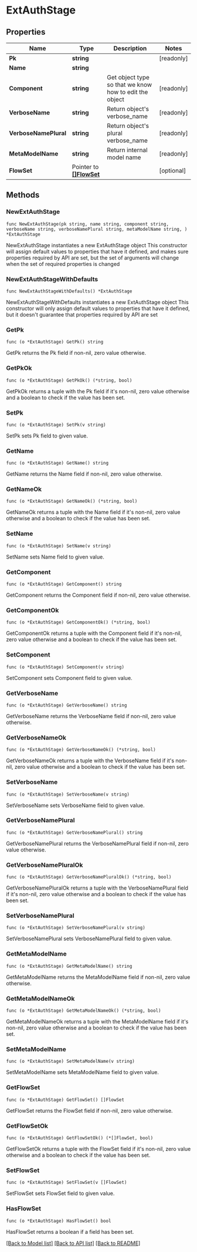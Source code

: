 # ExtAuthStage

## Properties

Name | Type | Description | Notes
------------ | ------------- | ------------- | -------------
**Pk** | **string** |  | [readonly] 
**Name** | **string** |  | 
**Component** | **string** | Get object type so that we know how to edit the object | [readonly] 
**VerboseName** | **string** | Return object&#39;s verbose_name | [readonly] 
**VerboseNamePlural** | **string** | Return object&#39;s plural verbose_name | [readonly] 
**MetaModelName** | **string** | Return internal model name | [readonly] 
**FlowSet** | Pointer to [**[]FlowSet**](FlowSet.md) |  | [optional] 

## Methods

### NewExtAuthStage

`func NewExtAuthStage(pk string, name string, component string, verboseName string, verboseNamePlural string, metaModelName string, ) *ExtAuthStage`

NewExtAuthStage instantiates a new ExtAuthStage object
This constructor will assign default values to properties that have it defined,
and makes sure properties required by API are set, but the set of arguments
will change when the set of required properties is changed

### NewExtAuthStageWithDefaults

`func NewExtAuthStageWithDefaults() *ExtAuthStage`

NewExtAuthStageWithDefaults instantiates a new ExtAuthStage object
This constructor will only assign default values to properties that have it defined,
but it doesn't guarantee that properties required by API are set

### GetPk

`func (o *ExtAuthStage) GetPk() string`

GetPk returns the Pk field if non-nil, zero value otherwise.

### GetPkOk

`func (o *ExtAuthStage) GetPkOk() (*string, bool)`

GetPkOk returns a tuple with the Pk field if it's non-nil, zero value otherwise
and a boolean to check if the value has been set.

### SetPk

`func (o *ExtAuthStage) SetPk(v string)`

SetPk sets Pk field to given value.


### GetName

`func (o *ExtAuthStage) GetName() string`

GetName returns the Name field if non-nil, zero value otherwise.

### GetNameOk

`func (o *ExtAuthStage) GetNameOk() (*string, bool)`

GetNameOk returns a tuple with the Name field if it's non-nil, zero value otherwise
and a boolean to check if the value has been set.

### SetName

`func (o *ExtAuthStage) SetName(v string)`

SetName sets Name field to given value.


### GetComponent

`func (o *ExtAuthStage) GetComponent() string`

GetComponent returns the Component field if non-nil, zero value otherwise.

### GetComponentOk

`func (o *ExtAuthStage) GetComponentOk() (*string, bool)`

GetComponentOk returns a tuple with the Component field if it's non-nil, zero value otherwise
and a boolean to check if the value has been set.

### SetComponent

`func (o *ExtAuthStage) SetComponent(v string)`

SetComponent sets Component field to given value.


### GetVerboseName

`func (o *ExtAuthStage) GetVerboseName() string`

GetVerboseName returns the VerboseName field if non-nil, zero value otherwise.

### GetVerboseNameOk

`func (o *ExtAuthStage) GetVerboseNameOk() (*string, bool)`

GetVerboseNameOk returns a tuple with the VerboseName field if it's non-nil, zero value otherwise
and a boolean to check if the value has been set.

### SetVerboseName

`func (o *ExtAuthStage) SetVerboseName(v string)`

SetVerboseName sets VerboseName field to given value.


### GetVerboseNamePlural

`func (o *ExtAuthStage) GetVerboseNamePlural() string`

GetVerboseNamePlural returns the VerboseNamePlural field if non-nil, zero value otherwise.

### GetVerboseNamePluralOk

`func (o *ExtAuthStage) GetVerboseNamePluralOk() (*string, bool)`

GetVerboseNamePluralOk returns a tuple with the VerboseNamePlural field if it's non-nil, zero value otherwise
and a boolean to check if the value has been set.

### SetVerboseNamePlural

`func (o *ExtAuthStage) SetVerboseNamePlural(v string)`

SetVerboseNamePlural sets VerboseNamePlural field to given value.


### GetMetaModelName

`func (o *ExtAuthStage) GetMetaModelName() string`

GetMetaModelName returns the MetaModelName field if non-nil, zero value otherwise.

### GetMetaModelNameOk

`func (o *ExtAuthStage) GetMetaModelNameOk() (*string, bool)`

GetMetaModelNameOk returns a tuple with the MetaModelName field if it's non-nil, zero value otherwise
and a boolean to check if the value has been set.

### SetMetaModelName

`func (o *ExtAuthStage) SetMetaModelName(v string)`

SetMetaModelName sets MetaModelName field to given value.


### GetFlowSet

`func (o *ExtAuthStage) GetFlowSet() []FlowSet`

GetFlowSet returns the FlowSet field if non-nil, zero value otherwise.

### GetFlowSetOk

`func (o *ExtAuthStage) GetFlowSetOk() (*[]FlowSet, bool)`

GetFlowSetOk returns a tuple with the FlowSet field if it's non-nil, zero value otherwise
and a boolean to check if the value has been set.

### SetFlowSet

`func (o *ExtAuthStage) SetFlowSet(v []FlowSet)`

SetFlowSet sets FlowSet field to given value.

### HasFlowSet

`func (o *ExtAuthStage) HasFlowSet() bool`

HasFlowSet returns a boolean if a field has been set.


[[Back to Model list]](../README.md#documentation-for-models) [[Back to API list]](../README.md#documentation-for-api-endpoints) [[Back to README]](../README.md)


